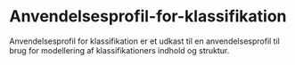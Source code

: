 # Anvendelsesprofil-for-klassifikation
Anvendelsesprofil for klassifikation er et udkast til en anvendelsesprofil til brug for modellering af klassifikationers indhold og struktur.
